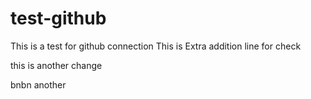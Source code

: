 # test-github
This is a test for github connection 
This is Extra addition 
line for check

this is another change

bnbn
another
